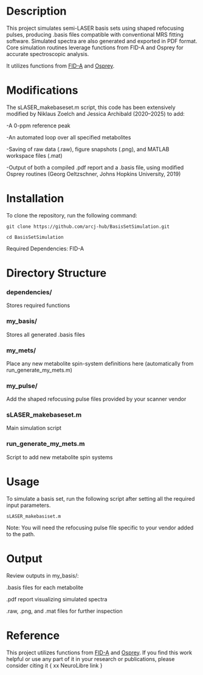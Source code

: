 # Description
This project simulates semi-LASER basis sets using shaped refocusing pulses, producing .basis files compatible with conventional MRS fitting software. Simulated spectra are also generated and exported in PDF format. Core simulation routines leverage functions from FID-A and Osprey for accurate spectroscopic analysis.

It utilizes functions from [FID-A](https://www.opensourceimaging.org/project/fid-a-advanced-processing-and-simulation-of-mr-spectroscopy/) and [Osprey](https://schorschinho.github.io/osprey/).

# Modifications
The sLASER_makebaseset.m script, this code has been extensively modified by Niklaus Zoelch and Jessica Archibald (2020–2025) to add:

  -A 0-ppm reference peak

  -An automated loop over all specified metabolites

  -Saving of raw data (.raw), figure snapshots (.png), and MATLAB workspace files (.mat)

  -Output of both a compiled .pdf report and a .basis file, using modified Osprey routines (Georg Oeltzschner, Johns Hopkins University, 2019)

# Installation
To clone the repository, run the following command:

`git clone https://github.com/arcj-hub/BasisSetSimulation.git`

`cd BasisSetSimulation`

Required Dependencies: FID-A

# Directory Structure

### dependencies/  

Stores required functions

### my_basis/  

Stores all generated .basis files

### my_mets/ 

Place any new metabolite spin-system definitions here (automatically from run_generate_my_mets.m) 

### my_pulse/ 

Add the shaped refocusing pulse files provided by your scanner vendor

### sLASER_makebaseset.m  

Main simulation script

### run_generate_my_mets.m 

Script to add new metabolite spin systems

# Usage
To simulate a basis set, run the following script after setting all the required input parameters.

`sLASER_makebasiset.m`

Note: You will need the refocusing pulse file specific to your vendor added to the path.

# Output

Review outputs in my_basis/:

.basis files for each metabolite

.pdf report visualizing simulated spectra

.raw, .png, and .mat files for further inspection

# Reference

This project utilizes functions from [FID-A](https://www.opensourceimaging.org/project/fid-a-advanced-processing-and-simulation-of-mr-spectroscopy/) and [Osprey](https://schorschinho.github.io/osprey/). If you find this work helpful or use any part of it in your research or publications, please consider citing it { xx NeuroLibre link } 



